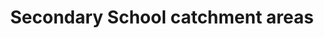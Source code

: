 ---
schema: default
title: Secondary School catchment areas
organization: Moray Council
notes: Secondary School Catchments 2016 - 2017 (Moray) (non denominational)
resources:

  - name: Secondary School catchment areas CSV
  - url: https://data-moray.opendata.arcgis.com/datasets/moray::secondary-school-catchments-2016-2017-moray-non-denominational/about
  - format: CSV

  - name: Secondary School catchment areas KML
  - url: https://data-moray.opendata.arcgis.com/datasets/moray::secondary-school-catchments-2016-2017-moray-non-denominational/about
  - format: KML

  - name: Secondary School catchment areas SHAPEFILE
  - url: https://data-moray.opendata.arcgis.com/datasets/moray::secondary-school-catchments-2016-2017-moray-non-denominational/about
  - format: SHAPEFILE

  - name: Secondary School catchment areas GEOJSON
  - url: https://data-moray.opendata.arcgis.com/datasets/moray::secondary-school-catchments-2016-2017-moray-non-denominational/about
  - format: GEOJSON

  - name: Secondary School catchment areas CSV
  - url: https://data-moray.opendata.arcgis.com/datasets/moray::secondary-school-catchments-1996-2016-moray-non-denominational/about
  - format: CSV

  - name: Secondary School catchment areas KML
  - url: https://data-moray.opendata.arcgis.com/datasets/moray::secondary-school-catchments-1996-2016-moray-non-denominational/about
  - format: KML

  - name: Secondary School catchment areas SHAPEFILE
  - url: https://data-moray.opendata.arcgis.com/datasets/moray::secondary-school-catchments-1996-2016-moray-non-denominational/about
  - format: SHAPEFILE

  - name: Secondary School catchment areas GEOJSON
  - url: https://data-moray.opendata.arcgis.com/datasets/moray::secondary-school-catchments-1996-2016-moray-non-denominational/about
  - format: GEOJSON

  - name: Secondary School catchment areas CSV
  - url: https://data-moray.opendata.arcgis.com/datasets/moray::secondary-school-catchments-moray-non-denominational/about
  - format: CSV

  - name: Secondary School catchment areas KML
  - url: https://data-moray.opendata.arcgis.com/datasets/moray::secondary-school-catchments-moray-non-denominational/about
  - format: KML

  - name: Secondary School catchment areas SHAPEFILE
  - url: https://data-moray.opendata.arcgis.com/datasets/moray::secondary-school-catchments-moray-non-denominational/about
  - format: SHAPEFILE

  - name: Secondary School catchment areas GEOJSON
  - url: https://data-moray.opendata.arcgis.com/datasets/moray::secondary-school-catchments-moray-non-denominational/about
  - format: GEOJSON

  - name: Secondary School catchment areas CSV
  - url: https://data-moray.opendata.arcgis.com/datasets/moray::education-school-locations-moray/about
  - format: CSV

  - name: Secondary School catchment areas KML
  - url: https://data-moray.opendata.arcgis.com/datasets/moray::education-school-locations-moray/about
  - format: KML

  - name: Secondary School catchment areas SHAPEFILE
  - url: https://data-moray.opendata.arcgis.com/datasets/moray::education-school-locations-moray/about
  - format: SHAPEFILE

  - name: Secondary School catchment areas GEOJSON
  - url: https://data-moray.opendata.arcgis.com/datasets/moray::education-school-locations-moray/about
  - format: GEOJSON

license: Open Government Licence 3.0 (United Kingdom)
category:

  - education

  - Open Data

  - boundaries


  - 

maintainer: Tim Wisniewski
maintainer_email: tim@timwis.com
---